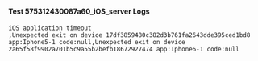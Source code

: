 #### Test 575312430087a60_iOS_server Logs


```
iOS application timeout
,Unexpected exit on device 17df3859480c382d3b761fa2643dde395ced1bd8 app:Iphone5-1 code:null,Unexpected exit on device 2a65f58f9902a701b5c9a55b2befb18672927474 app:Iphone6-1 code:null
```
